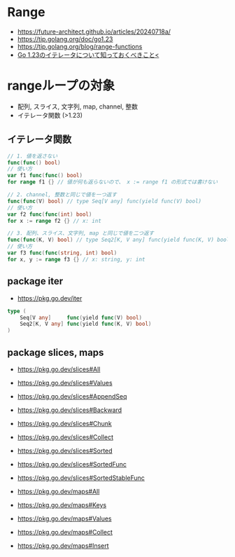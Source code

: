 # Range
- https://future-architect.github.io/articles/20240718a/
- https://tip.golang.org/doc/go1.23
- https://tip.golang.org/blog/range-functions
- [Go 1.23のイテレータについて知っておくべきこと<](https://zenn.dev/syumai/articles/cqud4gab5gv2qkig5vh0)
# rangeループの対象
- 配列, スライス, 文字列, map, channel, 整数
- イテレータ関数 (>1.23)
## イテレータ関数
```go
// 1. 値を返さない
func(func() bool)
// 使い方
var f1 func(func() bool)
for range f1 {} // 値が何も返らないので、 x := range f1 の形式では書けない

// 2. channel, 整数と同じで値を一つ返す
func(func(V) bool) // type Seq[V any] func(yield func(V) bool)
// 使い方
var f2 func(func(int) bool)
for x := range f2 {} // x: int

// 3. 配列、スライス、文字列, map と同じで値を二つ返す
func(func(K, V) bool) // type Seq2[K, V any] func(yield func(K, V) bool)
// 使い方
var f3 func(func(string, int) bool)
for x, y := range f3 {} // x: string, y: int
```
## package iter 
- https://pkg.go.dev/iter
``` go
type (
	Seq[V any]     func(yield func(V) bool)
	Seq2[K, V any] func(yield func(K, V) bool)
)
```
## package slices, maps
- https://pkg.go.dev/slices#All
- https://pkg.go.dev/slices#Values
- https://pkg.go.dev/slices#AppendSeq
- https://pkg.go.dev/slices#Backward
- https://pkg.go.dev/slices#Chunk
- https://pkg.go.dev/slices#Collect
- https://pkg.go.dev/slices#Sorted
- https://pkg.go.dev/slices#SortedFunc
- https://pkg.go.dev/slices#SortedStableFunc

- https://pkg.go.dev/maps#All
- https://pkg.go.dev/maps#Keys
- https://pkg.go.dev/maps#Values
- https://pkg.go.dev/maps#Collect
- https://pkg.go.dev/maps#Insert
